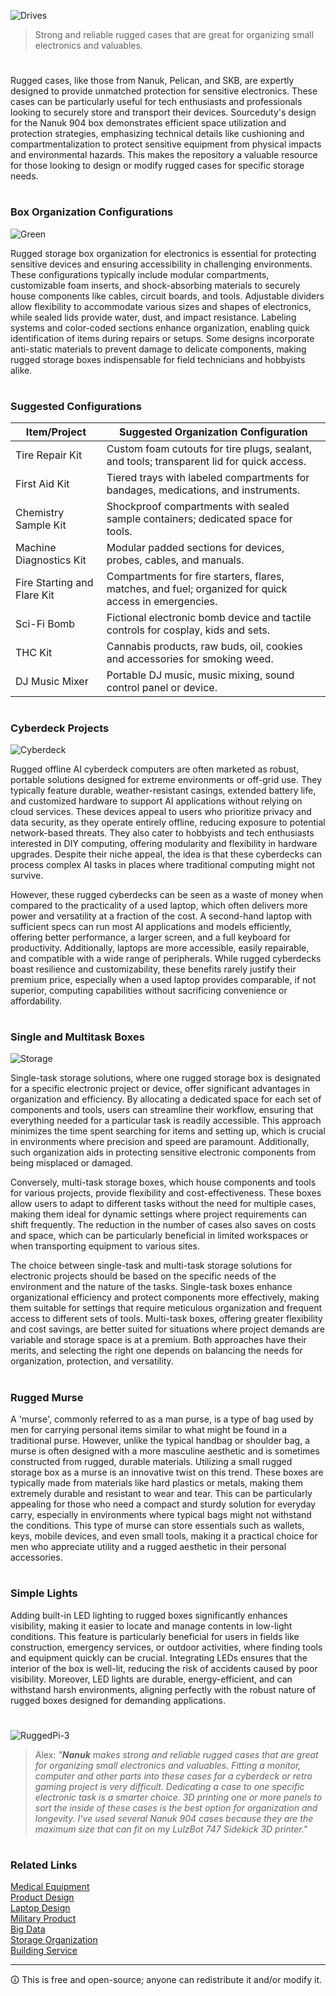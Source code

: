 ![Drives](https://github.com/sourceduty/Nanuk_904/assets/123030236/c835d2dc-1bfd-4f20-8a8c-341bf2aa1e0b)

> Strong and reliable rugged cases that are great for organizing small electronics and valuables.

#

Rugged cases, like those from Nanuk, Pelican, and SKB, are expertly designed to provide unmatched protection for sensitive electronics. These cases can be particularly useful for tech enthusiasts and professionals looking to securely store and transport their devices. Sourceduty's design for the Nanuk 904 box demonstrates efficient space utilization and protection strategies, emphasizing technical details like cushioning and compartmentalization to protect sensitive equipment from physical impacts and environmental hazards. This makes the repository a valuable resource for those looking to design or modify rugged cases for specific storage needs.

#
### Box Organization Configurations

![Green](https://github.com/user-attachments/assets/a8d93a9c-62bf-485f-881a-e7067ca81763)

Rugged storage box organization for electronics is essential for protecting sensitive devices and ensuring accessibility in challenging environments. These configurations typically include modular compartments, customizable foam inserts, and shock-absorbing materials to securely house components like cables, circuit boards, and tools. Adjustable dividers allow flexibility to accommodate various sizes and shapes of electronics, while sealed lids provide water, dust, and impact resistance. Labeling systems and color-coded sections enhance organization, enabling quick identification of items during repairs or setups. Some designs incorporate anti-static materials to prevent damage to delicate components, making rugged storage boxes indispensable for field technicians and hobbyists alike.

#
### Suggested Configurations

| Item/Project              | Suggested Organization Configuration                                                      |
|---------------------------|-------------------------------------------------------------------------------------------|
| Tire Repair Kit           | Custom foam cutouts for tire plugs, sealant, and tools; transparent lid for quick access. |
| First Aid Kit             | Tiered trays with labeled compartments for bandages, medications, and instruments.         |
| Chemistry Sample Kit      | Shockproof compartments with sealed sample containers; dedicated space for tools.         |
| Machine Diagnostics Kit   | Modular padded sections for devices, probes, cables, and manuals.                         |
| Fire Starting and Flare Kit| Compartments for fire starters, flares, matches, and fuel; organized for quick access in emergencies. |
| Sci-Fi Bomb               | Fictional electronic bomb device and tactile controls for cosplay, kids and sets.                              |
| THC Kit                   | Cannabis products, raw buds, oil, cookies and accessories for smoking weed.             |
| DJ Music Mixer            | Portable DJ music, music mixing, sound control panel or device.                              |

#
### Cyberdeck Projects

![Cyberdeck](https://github.com/user-attachments/assets/a01049b0-8cb3-4d0c-afb4-0db0a6177500)

Rugged offline AI cyberdeck computers are often marketed as robust, portable solutions designed for extreme environments or off-grid use. They typically feature durable, weather-resistant casings, extended battery life, and customized hardware to support AI applications without relying on cloud services. These devices appeal to users who prioritize privacy and data security, as they operate entirely offline, reducing exposure to potential network-based threats. They also cater to hobbyists and tech enthusiasts interested in DIY computing, offering modularity and flexibility in hardware upgrades. Despite their niche appeal, the idea is that these cyberdecks can process complex AI tasks in places where traditional computing might not survive.

However, these rugged cyberdecks can be seen as a waste of money when compared to the practicality of a used laptop, which often delivers more power and versatility at a fraction of the cost. A second-hand laptop with sufficient specs can run most AI applications and models efficiently, offering better performance, a larger screen, and a full keyboard for productivity. Additionally, laptops are more accessible, easily repairable, and compatible with a wide range of peripherals. While rugged cyberdecks boast resilience and customizability, these benefits rarely justify their premium price, especially when a used laptop provides comparable, if not superior, computing capabilities without sacrificing convenience or affordability.

#
### Single and Multitask Boxes

![Storage](https://github.com/user-attachments/assets/eb5b8c98-b7bd-40df-9068-ff72362f69c0)

Single-task storage solutions, where one rugged storage box is designated for a specific electronic project or device, offer significant advantages in organization and efficiency. By allocating a dedicated space for each set of components and tools, users can streamline their workflow, ensuring that everything needed for a particular task is readily accessible. This approach minimizes the time spent searching for items and setting up, which is crucial in environments where precision and speed are paramount. Additionally, such organization aids in protecting sensitive electronic components from being misplaced or damaged.

Conversely, multi-task storage boxes, which house components and tools for various projects, provide flexibility and cost-effectiveness. These boxes allow users to adapt to different tasks without the need for multiple cases, making them ideal for dynamic settings where project requirements can shift frequently. The reduction in the number of cases also saves on costs and space, which can be particularly beneficial in limited workspaces or when transporting equipment to various sites.

The choice between single-task and multi-task storage solutions for electronic projects should be based on the specific needs of the environment and the nature of the tasks. Single-task boxes enhance organizational efficiency and protect components more effectively, making them suitable for settings that require meticulous organization and frequent access to different sets of tools. Multi-task boxes, offering greater flexibility and cost savings, are better suited for situations where project demands are variable and storage space is at a premium. Both approaches have their merits, and selecting the right one depends on balancing the needs for organization, protection, and versatility.

#
### Rugged Murse

A 'murse', commonly referred to as a man purse, is a type of bag used by men for carrying personal items similar to what might be found in a traditional purse. However, unlike the typical handbag or shoulder bag, a murse is often designed with a more masculine aesthetic and is sometimes constructed from rugged, durable materials. Utilizing a small rugged storage box as a murse is an innovative twist on this trend. These boxes are typically made from materials like hard plastics or metals, making them extremely durable and resistant to wear and tear. This can be particularly appealing for those who need a compact and sturdy solution for everyday carry, especially in environments where typical bags might not withstand the conditions. This type of murse can store essentials such as wallets, keys, mobile devices, and even small tools, making it a practical choice for men who appreciate utility and a rugged aesthetic in their personal accessories.

#
### Simple Lights

Adding built-in LED lighting to rugged boxes significantly enhances visibility, making it easier to locate and manage contents in low-light conditions. This feature is particularly beneficial for users in fields like construction, emergency services, or outdoor activities, where finding tools and equipment quickly can be crucial. Integrating LEDs ensures that the interior of the box is well-lit, reducing the risk of accidents caused by poor visibility. Moreover, LED lights are durable, energy-efficient, and can withstand harsh environments, aligning perfectly with the robust nature of rugged boxes designed for demanding applications.

#
![RuggedPi-3](https://github.com/user-attachments/assets/6fc00d45-c956-4fed-9a5e-82ed82672684)

> Alex: *"**Nanuk** makes strong and reliable rugged cases that are great for organizing small electronics and valuables. Fitting a monitor, computer and other parts into these cases for a cyberdeck or retro gaming project is very difficult. Dedicating a case to one specific electronic task is a smarter choice. 3D printing one or more panels to sort the inside of these cases is the best option for organization and longevity. I've used several Nanuk 904 cases because they are the maximum size that can fit on my LulzBot 747 Sidekick 3D printer."*

#
### Related Links

[Medical Equipment](https://github.com/sourceduty/Medical_Equipment)
<br>
[Product Design](https://github.com/sourceduty/Product_Design)
<br>
[Laptop Design](https://github.com/sourceduty/Laptop_Design)
<br>
[Military Product](https://github.com/sourceduty/Military_Product)
<br>
[Big Data](https://github.com/sourceduty/Big_Data)
<br>
[Storage Organization](https://github.com/sourceduty/Storage_Organization)
<br>
[Building Service](https://github.com/sourceduty/Building_Service)

***
🛈 This is free and open-source; anyone can redistribute it and/or modify it.
